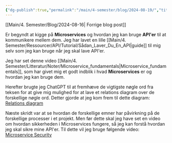 ```yaml
---
{"dg-publish":true,"permalink":"/main/4-semester/blog/2024-08-19/","title":"Man. d. 19. Aug","created":"2024-08-19T10:59:09.070+02:00"}
---
```



[[Main/4. Semester/Blog/2024-08-16\| Forrige blog post]]

Er begyndt at kigge på **Microservices** og hvordan jeg kan bruge **API'er** til
at kommunikere mellem dem. Jeg har lavet en lille [[Main/4. Semester/Ressourcer/API/Tutorial/Sådan_Laver_Du_En_API\|guide]]
til mig selv som jeg kan bruge når jeg skal lave API'er.

Jeg har set denne video [[Main/4. Semester/Litteratur/Noter/Microservice_fundamentals\|Microservice_fundamentals]], som har givet mig et godt
indblik i hvad **Microservices** er og  hvordan jeg kan bruge dem.

Herefter brugte jeg ChatGPT til at fremhæve de vigtigste nøgle ord fra teksen
for at give mig mulighed for at lave et relations diagram over de forskellige
nøgle ord.
Detter gjorde at jeg kom frem til dette diagram:
[Relations diagram](https://www.mindmeister.com/3396691661/microservices)

Næste skridt var at se hvordan de forskellige emner har påvirkning på de
forskellige processer i et projekt. Men før dette skal jeg have set en video om
hvordan sikkerheden i Microservices fungere, så jeg kan forstå hvordan jeg skal
sikre mine API'er.
Til dette vil jeg bruge følgende video:
[Microservice Security](https://www.linkedin.com/learning/microservices-security/securing-microservices?u=57075649)

